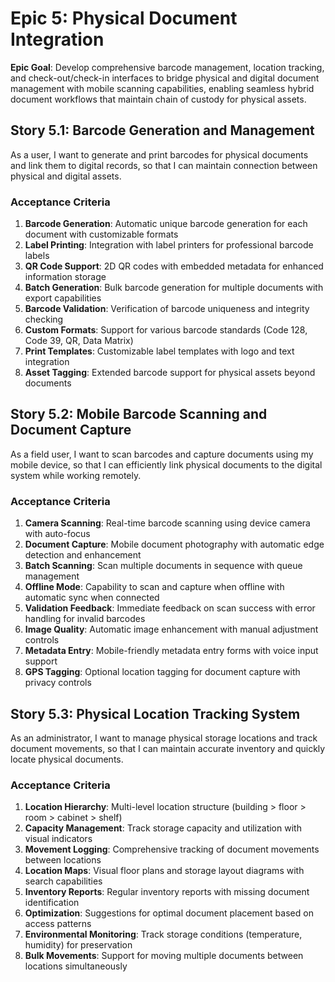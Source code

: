 # Epic 5: Physical Document Integration

**Epic Goal**: Develop comprehensive barcode management, location tracking, and check-out/check-in interfaces to bridge physical and digital document management with mobile scanning capabilities, enabling seamless hybrid document workflows that maintain chain of custody for physical assets.

## Story 5.1: Barcode Generation and Management

As a user,
I want to generate and print barcodes for physical documents and link them to digital records,
so that I can maintain connection between physical and digital assets.

### Acceptance Criteria
1. **Barcode Generation**: Automatic unique barcode generation for each document with customizable formats
2. **Label Printing**: Integration with label printers for professional barcode labels
3. **QR Code Support**: 2D QR codes with embedded metadata for enhanced information storage
4. **Batch Generation**: Bulk barcode generation for multiple documents with export capabilities
5. **Barcode Validation**: Verification of barcode uniqueness and integrity checking
6. **Custom Formats**: Support for various barcode standards (Code 128, Code 39, QR, Data Matrix)
7. **Print Templates**: Customizable label templates with logo and text integration
8. **Asset Tagging**: Extended barcode support for physical assets beyond documents

## Story 5.2: Mobile Barcode Scanning and Document Capture

As a field user,
I want to scan barcodes and capture documents using my mobile device,
so that I can efficiently link physical documents to the digital system while working remotely.

### Acceptance Criteria
1. **Camera Scanning**: Real-time barcode scanning using device camera with auto-focus
2. **Document Capture**: Mobile document photography with automatic edge detection and enhancement
3. **Batch Scanning**: Scan multiple documents in sequence with queue management
4. **Offline Mode**: Capability to scan and capture when offline with automatic sync when connected
5. **Validation Feedback**: Immediate feedback on scan success with error handling for invalid barcodes
6. **Image Quality**: Automatic image enhancement with manual adjustment controls
7. **Metadata Entry**: Mobile-friendly metadata entry forms with voice input support
8. **GPS Tagging**: Optional location tagging for document capture with privacy controls

## Story 5.3: Physical Location Tracking System

As an administrator,
I want to manage physical storage locations and track document movements,
so that I can maintain accurate inventory and quickly locate physical documents.

### Acceptance Criteria
1. **Location Hierarchy**: Multi-level location structure (building > floor > room > cabinet > shelf)
2. **Capacity Management**: Track storage capacity and utilization with visual indicators
3. **Movement Logging**: Comprehensive tracking of document movements between locations
4. **Location Maps**: Visual floor plans and storage layout diagrams with search capabilities
5. **Inventory Reports**: Regular inventory reports with missing document identification
6. **Optimization**: Suggestions for optimal document placement based on access patterns
7. **Environmental Monitoring**: Track storage conditions (temperature, humidity) for preservation
8. **Bulk Movements**: Support for moving multiple documents between locations simultaneously
